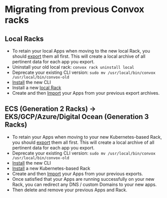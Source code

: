 # Migrating from previous Convox racks

## Local Racks

- To retain your local Apps when moving to the new local Rack, you should [export](../reference/cli/apps#apps-export) them all first.  This will create a local archive of all pertinent data for each app you export.
- Uninstall your old local rack: `convox rack uninstall local`
- Deprecate your existing CLI version: `sudo mv /usr/local/bin/convox /usr/local/bin/convox-old`
- [Install](../installation/cli) the new CLI
- Install a new [local Rack](../installation/development-rack/)
- Create and then [Import](../reference/cli/apps#apps-import) your Apps from your previous export archives.

## ECS (Generation 2 Racks) -> EKS/GCP/Azure/Digital Ocean (Generation 3 Racks)

- To retain your Apps when moving to your new Kubernetes-based Rack, you should [export](../reference/cli/apps#apps-export) them all first.  This will create a local archive of all pertinent data for each app you export.
- Deprecate your existing CLI version: `sudo mv /usr/local/bin/convox /usr/local/bin/convox-old`
- [Install](../installation/cli) the new CLI
- [Install](../installation/production-rack/) a new Kubernetes-based Rack
- Create and then [Import](../reference/cli/apps#apps-import) your Apps from your previous exports.
- Once satisfied that your Apps are running successfully on your new Rack, you can redirect any DNS / custom Domains to your new apps.
- Then delete and remove your previous Apps and Rack.
